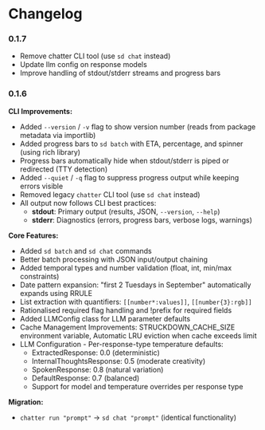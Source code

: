 
# Changelog


### 0.1.7

- Remove chatter CLI tool (use `sd chat` instead)
- Update llm config on response models 
- Improve handling of stdout/stderr streams and progress bars


### 0.1.6

**CLI Improvements:**
- Added `--version` / `-v` flag to show version number (reads from package metadata via importlib)
- Added progress bars to `sd batch` with ETA, percentage, and spinner (using rich library)
- Progress bars automatically hide when stdout/stderr is piped or redirected (TTY detection)
- Added `--quiet` / `-q` flag to suppress progress output while keeping errors visible
- Removed legacy `chatter` CLI tool (use `sd chat` instead)
- All output now follows CLI best practices:
  - **stdout**: Primary output (results, JSON, `--version`, `--help`)
  - **stderr**: Diagnostics (errors, progress bars, verbose logs, warnings)

**Core Features:**
- Added `sd batch` and `sd chat` commands
- Better batch processing with JSON input/output chaining
- Added temporal types and number validation (float, int, min/max constraints)
- Date pattern expansion: "first 2 Tuesdays in September" automatically expands using RRULE
- List extraction with quantifiers: `[[number*:values]]`, `[[number{3}:rgb]]`
- Rationalised required flag handling and !prefix for required fields
- Added LLMConfig class for LLM parameter defaults
- Cache Management Improvements: STRUCKDOWN_CACHE_SIZE environment variable, Automatic LRU eviction when cache exceeds limit
- LLM Configuration - Per-response-type temperature defaults:
    - ExtractedResponse: 0.0 (deterministic)
    - InternalThoughtsResponse: 0.5 (moderate creativity)
    - SpokenResponse: 0.8 (natural variation)
    - DefaultResponse: 0.7 (balanced)
    - Support for model and temperature overrides per response type

**Migration:**
- `chatter run "prompt"` → `sd chat "prompt"` (identical functionality)


